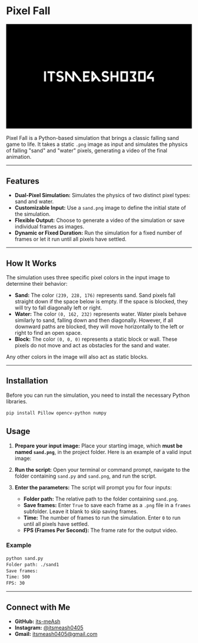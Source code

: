 # Pixel Fall
![Banner](Banner.png)

Pixel Fall is a Python-based simulation that brings a classic falling sand game to life. It takes a static `.png` image as input and simulates the physics of falling "sand" and "water" pixels, generating a video of the final animation.

---

## Features

* **Dual-Pixel Simulation:** Simulates the physics of two distinct pixel types: sand and water.
* **Customizable Input:** Use a `sand.png` image to define the initial state of the simulation.
* **Flexible Output:** Choose to generate a video of the simulation or save individual frames as images.
* **Dynamic or Fixed Duration:** Run the simulation for a fixed number of frames or let it run until all pixels have settled.

---

## How It Works

The simulation uses three specific pixel colors in the input image to determine their behavior:

* **Sand:** The color `(239, 228, 176)` represents sand. Sand pixels fall straight down if the space below is empty. If the space is blocked, they will try to fall diagonally left or right.
* **Water:** The color `(0, 162, 232)` represents water. Water pixels behave similarly to sand, falling down and then diagonally. However, if all downward paths are blocked, they will move horizontally to the left or right to find an open space.
* **Block:** The color `(0, 0, 0)` represents a static block or wall. These pixels do not move and act as obstacles for the sand and water.

Any other colors in the image will also act as static blocks.

---

## Installation

Before you can run the simulation, you need to install the necessary Python libraries.

```bash
pip install Pillow opencv-python numpy
```
## Usage

1.  **Prepare your input image:** Place your starting image, which **must be named `sand.png`**, in the project folder. Here is an example of a valid input image:
    
2.  **Run the script:** Open your terminal or command prompt, navigate to the folder containing `sand.py` and `sand.png`, and run the script.
3.  **Enter the parameters:** The script will prompt you for four inputs:

    * **Folder path:** The relative path to the folder containing `sand.png`.
    * **Save frames:** Enter `True` to save each frame as a `.png` file in a `frames` subfolder. Leave it blank to skip saving frames.
    * **Time:** The number of frames to run the simulation. Enter `0` to run until all pixels have settled.
    * **FPS (Frames Per Second):** The frame rate for the output video.

### Example

```bash
python sand.py
Folder path: ./sand1
Save frames:
Time: 500
FPS: 30
```

---

## Connect with Me

* **GitHub:** [its-meAsh](https://github.com/its-meAsh)
* **Instagram:** [@itsmeash0405](https://www.instagram.com/itsmeash0405)
* **Gmail:** itsmeash0405@gmail.com

